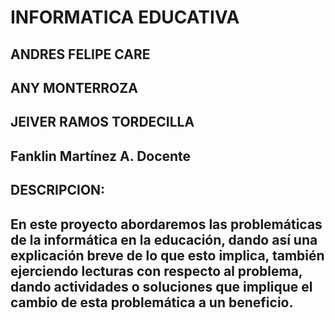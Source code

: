 # INFORMATICA EDUCATIVA
## ANDRES FELIPE CARE
## ANY MONTERROZA
## JEIVER RAMOS TORDECILLA
## Fanklin Martínez A. Docente
## DESCRIPCION:
## En este proyecto abordaremos las problemáticas de la informática en la educación, dando así una explicación breve de lo que esto implica, también  ejerciendo lecturas con respecto al problema, dando actividades o soluciones que implique el cambio de esta problemática a un beneficio.
